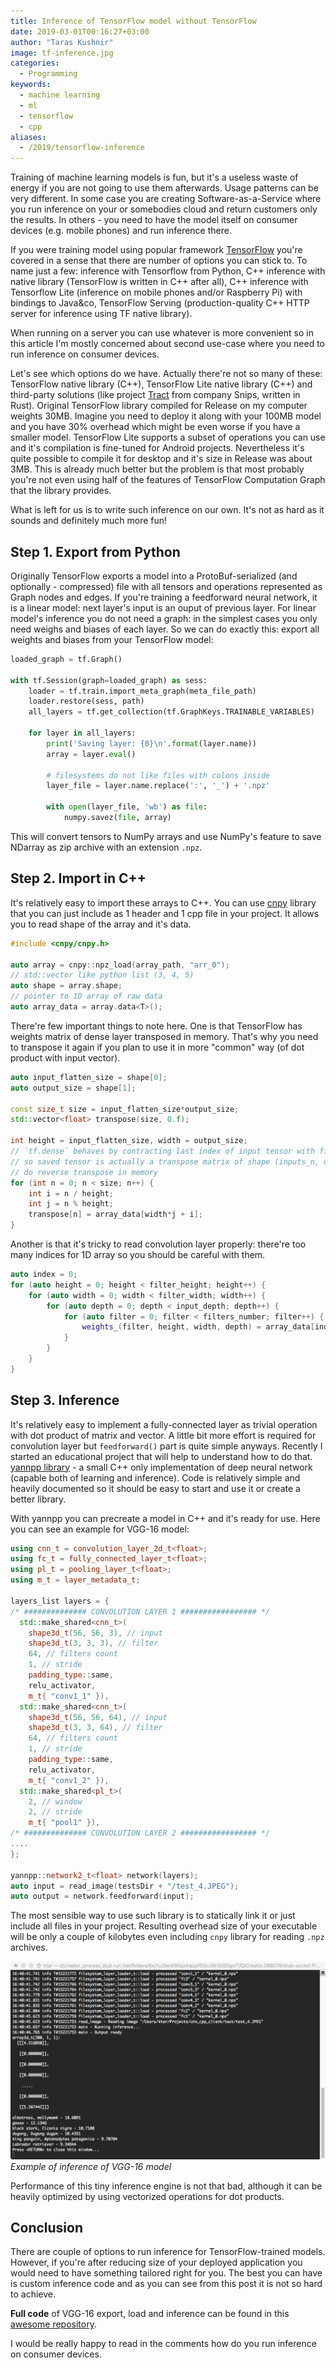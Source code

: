 ```yaml
---
title: Inference of TensorFlow model without TensorFlow
date: 2019-03-01T00:16:27+03:00
author: "Taras Kushnir"
image: tf-inference.jpg
categories:
  - Programming
keywords:
  - machine learning
  - ml
  - tensorflow
  - cpp
aliases:
  - /2019/tensorflow-inference
---
```


Training of machine learning models is fun, but it's a useless waste of energy if you are not going to use them afterwards. Usage patterns can be very different. In some case you are creating Software-as-a-Service where you run inference on your or somebodies cloud and return customers only the results. In others - you need to have the model itself on consumer devices (e.g. mobile phones) and run inference there.

If you were training model using popular framework [TensorFlow](https://tensorflow.org) you're covered in a sense that there are number of options you can stick to. To name just a few: inference with Tensorflow from Python, C++ inference with native library (TensorFlow is written in C++ after all), C++ inference with Tensorflow Lite (inference on mobile phones and/or Raspberry Pi) with bindings to Java&co, TensorFlow Serving (production-quality C++ HTTP server for inference using TF native library).

When running on a server you can use whatever is more convenient so in this article I'm mostly concerned about second use-case where you need to run inference on consumer devices.

<!--more-->

Let's see which options do we have. Actually there're not so many of these: TensorFlow native library (C++), TensorFlow Lite native library (C++) and third-party solutions (like project [Tract](https://github.com/snipsco/tract) from company Snips, written in Rust). Original TensorFlow library compiled for Release on my computer weights 30MB. Imagine you need to deploy it along with your 100MB model and you have 30% overhead which might be even worse if you have a smaller model. TensorFlow Lite supports a subset of operations you can use and it's compilation is fine-tuned for Android projects. Nevertheless it's quite possible to compile it for desktop and it's size in Release was about 3MB. This is already much better but the problem is that most probably you're not even using half of the features of TensorFlow Computation Graph that the library provides.

What is left for us is to write such inference on our own. It's not as hard as it sounds and definitely much more fun!

## Step 1. Export from Python

Originally TensorFlow exports a model into a ProtoBuf-serialized (and optionally - compressed) file with all tensors and operations represented as Graph nodes and edges. If you're training a feedforward neural network, it is a linear model: next layer's input is an ouput of previous layer. For linear model's inference you do not need a graph: in the simplest cases you only need weighs and biases of each layer. So we can do exactly this: export all weights and biases from your TensorFlow model:

```python
loaded_graph = tf.Graph()

with tf.Session(graph=loaded_graph) as sess:
    loader = tf.train.import_meta_graph(meta_file_path)
    loader.restore(sess, path)
    all_layers = tf.get_collection(tf.GraphKeys.TRAINABLE_VARIABLES)

    for layer in all_layers:
        print('Saving layer: {0}\n'.format(layer.name))
        array = layer.eval()

        # filesystems do not like files with colons inside
        layer_file = layer.name.replace(':', '_') + '.npz'

        with open(layer_file, 'wb') as file:
            numpy.savez(file, array)
```

This will convert tensors to NumPy arrays and use NumPy's feature to save NDarray as zip archive with an extension `.npz`.

## Step 2. Import in C++

It's relatively easy to import these arrays to C++. You can use [cnpy](http://github.com/rogersce/cnpy) library that you can just include as 1 header and 1 cpp file in your project. It allows you to read shape of the array and it's data.

```cpp
#include <cnpy/cnpy.h>

auto array = cnpy::npz_load(array_path, "arr_0");
// std::vector like python list (3, 4, 5)
auto shape = array.shape;
// pointer to 1D array of raw data
auto array_data = array.data<T>();
```

There're few important things to note here. One is that TensorFlow has weights matrix of dense layer transposed in memory. That's why you need to transpose it again if you plan to use it in more "common" way (of dot product with input vector).

```cpp
auto input_flatten_size = shape[0];
auto output_size = shape[1];

const size_t size = input_flatten_size*output_size;
std::vector<float> transpose(size, 0.f);

int height = input_flatten_size, width = output_size;
// `tf.dense` behaves by contracting last index of input tensor with first index of weights tensor
// so saved tensor is actually a transpose matrix of shape (inputs_n, outputs_n, 1)
// do reverse transpose in memory
for (int n = 0; n < size; n++) {
    int i = n / height;
    int j = n % height;
    transpose[n] = array_data[width*j + i];
}
```

Another is that it's tricky to read convolution layer properly: there're too many indices for 1D array so you should be careful with them.

```cpp
auto index = 0;
for (auto height = 0; height < filter_height; height++) {
    for (auto width = 0; width < filter_width; width++) {
        for (auto depth = 0; depth < input_depth; depth++) {
            for (auto filter = 0; filter < filters_number; filter++) {
                weights_(filter, height, width, depth) = array_data[index++];
            }
        }
    }
}
```

## Step 3. Inference

It's relatively easy to implement a fully-connected layer as trivial operation with dot product of matrix and vector. A little bit more effort is required for convolution layer but `feedforward()` part is quite simple anyways. Recently I started an educational project that will help to understand how to do that. [yannpp library](https://github.com/ribtoks/yannpp) - a small C++ only implementation of deep neural network (capable both of learning and inference). Code is relatively simple and heavily documented so it should be easy to start and use it or create a better library.

With yannpp you can precreate a model in C++ and it's ready for use. Here you can see an example for VGG-16 model:

```cpp
using cnn_t = convolution_layer_2d_t<float>;
using fc_t = fully_connected_layer_t<float>;
using pl_t = pooling_layer_t<float>;
using m_t = layer_metadata_t;

layers_list layers = {
/* ############## CONVOLUTION LAYER 1 ################# */
  std::make_shared<cnn_t>(
    shape3d_t(56, 56, 3), // input
    shape3d_t(3, 3, 3), // filter
    64, // filters count
    1, // stride
    padding_type::same,
    relu_activator,
    m_t{ "conv1_1" }),
  std::make_shared<cnn_t>(
    shape3d_t(56, 56, 64), // input
    shape3d_t(3, 3, 64), // filter
    64, // filters count
    1, // stride
    padding_type::same,
    relu_activator,
    m_t{ "conv1_2" }),
  std::make_shared<pl_t>(
    2, // window
    2, // stride
    m_t{ "pool1" }),
/* ############## CONVOLUTION LAYER 2 ################# */
....
};

yannpp::network2_t<float> network(layers);
auto input = read_image(testsDir + "/test_4.JPEG");
auto output = network.feedforward(input);
```

The most sensible way to use such library is to statically link it or just include all files in your project. Resulting overhead size of your executable will be only a couple of kilobytes even including `cnpy` library for reading `.npz` archives.

![Inference example](/img/vgg16-inference.png)
*Example of inference of VGG-16 model*

Performance of this tiny inference engine is not that bad, although it can be heavily optimized by using vectorized operations for dot products.

## Conclusion

There are couple of options to run inference for TensorFlow-trained models. However, if you're after reducing size of your deployed application you would need to have something tailored right for you. The best you can have is custom inference code and as you can see from this post it is not so hard to achieve.

**Full code** of VGG-16 export, load and inference can be found in this [awesome repository](https://github.com/Vearol/Tensorflow-Model-Inference).

I would be really happy to read in the comments how do you run inference on consumer devices.
